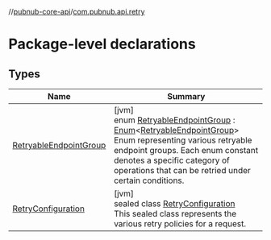 //[pubnub-core-api](../../index.md)/[com.pubnub.api.retry](index.md)

# Package-level declarations

## Types

| Name | Summary |
|---|---|
| [RetryableEndpointGroup](-retryable-endpoint-group/index.md) | [jvm]<br>enum [RetryableEndpointGroup](-retryable-endpoint-group/index.md) : [Enum](https://kotlinlang.org/api/latest/jvm/stdlib/kotlin/-enum/index.html)&lt;[RetryableEndpointGroup](-retryable-endpoint-group/index.md)&gt; <br>Enum representing various retryable endpoint groups. Each enum constant denotes a specific category of operations that can be retried under certain conditions. |
| [RetryConfiguration](-retry-configuration/index.md) | [jvm]<br>sealed class [RetryConfiguration](-retry-configuration/index.md)<br>This sealed class represents the various retry policies for a request. |
